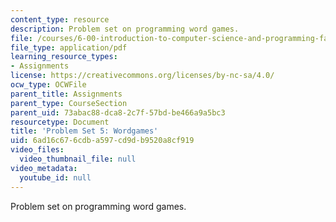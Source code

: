 ```yaml
---
content_type: resource
description: Problem set on programming word games.
file: /courses/6-00-introduction-to-computer-science-and-programming-fall-2008/6ad16c676cdba597cd9db9520a8cf919_pset5.pdf
file_type: application/pdf
learning_resource_types:
- Assignments
license: https://creativecommons.org/licenses/by-nc-sa/4.0/
ocw_type: OCWFile
parent_title: Assignments
parent_type: CourseSection
parent_uid: 73abac88-dca8-2c7f-57bd-be466a9a5bc3
resourcetype: Document
title: 'Problem Set 5: Wordgames'
uid: 6ad16c67-6cdb-a597-cd9d-b9520a8cf919
video_files:
  video_thumbnail_file: null
video_metadata:
  youtube_id: null
---
```

Problem set on programming word games.